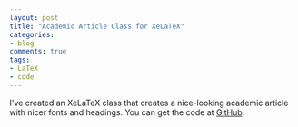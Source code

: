 ```yaml
---
layout: post
title: "Academic Article Class for XeLaTeX"
categories: 
- blog
comments: true
tags:
- LaTeX
- code
---
```


I've created an XeLaTeX class that creates a nice-looking academic article
with nicer fonts and headings. You can get the code at
[GitHub](https://github.com/lmullen/academic-article-xetex). 
